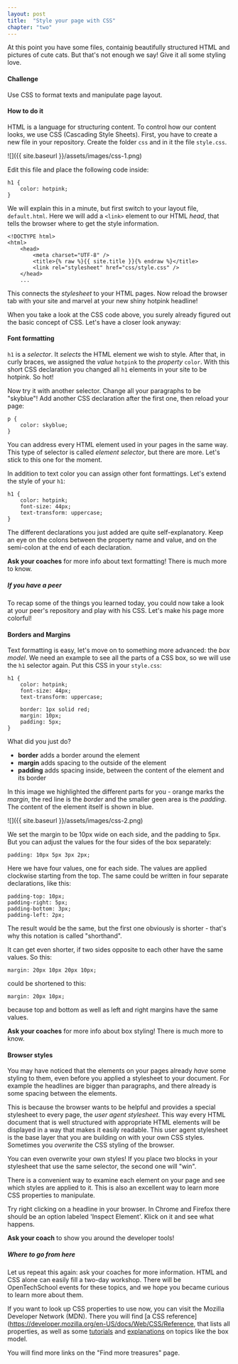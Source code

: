 ```yaml
---
layout: post
title:  "Style your page with CSS"
chapter: "two"
---
```



At this point you have some files, containig beautifully structured HTML and pictures of cute cats. But that's not enough we say! Give it all some styling love.

#### Challenge
Use CSS to format texts and manipulate page layout.


#### How to do it

HTML is a language for structuring content. To control how our content looks, we use CSS (Cascading Style Sheets). First, you have to create a new file in your repository. Create the folder `css` and in it the file `style.css`.

![]({{ site.baseurl }}/assets/images/css-1.png)

Edit this file and place the following code inside:

	h1 {
		color: hotpink;
	}

We will explain this in a minute, but first switch to your layout file, `default.html`. Here we will add a `<link>` element to our HTML *head*, that tells the browser where to get the style information.

	<!DOCTYPE html>
	<html>
		<head>
			<meta charset="UTF-8" />
			<title>{% raw %}{{ site.title }}{% endraw %}</title>
			<link rel="stylesheet" href="css/style.css" />
		</head>
	    ...

This connects the *stylesheet* to your HTML pages. Now reload the browser tab with your site and marvel at your new shiny hotpink headline!

When you take a look at the CSS code above, you surely already figured out the basic concept of CSS. Let's have a closer look anyway:

#### Font formatting

`h1` is a *selector*. It *selects* the HTML element we wish to style. After that, in curly braces, we assigned the *value* `hotpink` to the *property* `color`. With this short CSS declaration you changed all `h1` elements in your site to be hotpink. So hot!

Now try it with another selector. Change all your paragraphs to be "skyblue"! Add another CSS declaration after the first one, then reload your page:

	p {
		color: skyblue;
	}

You can address every HTML element used in your pages in the same way. This type of selector is called *element selector*, but there are more. Let's stick to this one for the moment.

In addition to text color you can assign other font formattings. Let's extend the style of your `h1`:

	h1 {
		color: hotpink;
		font-size: 44px;
		text-transform: uppercase;
	}

The different declarations you just added are quite self-explanatory. Keep an eye on the colons between the property name and value, and on the semi-colon at the end of each declaration.

**Ask your coaches** for more info about text formatting! There is much more to know.

##### If you have a peer
To recap some of the things you learned today, you could now take a look at your peer's repository and play with his CSS. Let's make his page more colorful!


#### Borders and Margins

Text formatting is easy, let's move on to something more advanced: the *box model*. We need an example to see all the parts of a CSS box, so we will use the `h1` selector again. Put this CSS in your `style.css`:

	h1 {
		color: hotpink;
		font-size: 44px;
		text-transform: uppercase;

		border: 1px solid red;
		margin: 10px;
		padding: 5px;
	}

What did you just do?

- **border** adds a border around the element
- **margin** adds spacing to the outside of the element
- **padding** adds spacing inside, between the content of the element and its border

In this image we highlighted the different parts for you - orange marks the *margin*, the red line is the *border* and the smaller geen area is the *padding*. The content of the element itself is shown in blue.

![]({{ site.baseurl }}/assets/images/css-2.png)

We set the margin to be 10px wide on each side, and the padding to 5px. But you can adjust the values for the four sides of the box separately:

	padding: 10px 5px 3px 2px;

Here we have four values, one for each side. The values are applied clockwise starting from the top. The same could be written in four separate declarations, like this:

	padding-top: 10px;
	padding-right: 5px;
	padding-bottom: 3px;
	padding-left: 2px;

The result would be the same, but the first one obviously is shorter - that's why this notation is called "shorthand". 

It can get even shorter, if two sides opposite to each other have the same values. So this:

	margin: 20px 10px 20px 10px;

could be shortened to this:
	
	margin: 20px 10px;

because top and bottom as well as left and right margins have the same values.



**Ask your coaches** for more info about box styling! There is much more to know.

#### Browser styles

You may have noticed that the elements on your pages already *have* some styling to them, even before you applied a stylesheet to your document.
For example the headlines are bigger than paragraphs, and there already is some spacing between the elements.

This is because the browser wants to be helpful and provides a special stylesheet to every page, the *user agent stylesheet*. This way every HTML document that is well structured with appropriate HTML elements will be displayed in a way that makes it easily readable. This user agent stylesheet is the base layer that you are building on with your own CSS styles. Sometimes you *overwrite* the CSS styling of the browser.

You can even overwrite your own styles! If you place two blocks in your stylesheet that use the same selector, the second one will "win".

There is a convenient way to examine each element on your page and see which styles are applied to it. This is also an excellent way to learn more CSS properties to manipulate.

Try right clicking on a headline in your browser. In Chrome and Firefox there should be an option labeled 'Inspect Element'. Klick on it and see what happens.

**Ask your coach** to show you around the developer tools!

##### Where to go from here

Let us repeat this again: ask your coaches for more information. HTML and CSS alone can easily fill a two-day workshop. There will be OpenTechSchool events for these topics, and we hope you became curious to learn more about them. 

If you want to look up CSS properties to use now, you can visit the Mozilla Developer Network (MDN). There you will find [a CSS reference](https://developer.mozilla.org/en-US/docs/Web/CSS/Reference, that lists all properties, as well as some [tutorials](https://developer.mozilla.org/en-US/docs/Web/Guide/CSS/Getting_started?redirectlocale=en-US&redirectslug=CSS%2FGetting_Started) and [explanations](https://developer.mozilla.org/en-US/docs/Web/CSS#Documentation) on topics like the box model.

You will find more links on the "Find more treasures" page.





